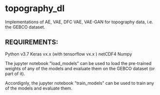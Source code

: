# topography_dl
Implementations of AE, VAE, DFC VAE, VAE-GAN for topography data, i.e. the GEBCO dataset. 


## REQUIREMENTS:
Python v3.7
Keras vx.x (with tensorflow vx.x )
netCDF4
Numpy


The jupyter notebook "load_models" can be used to load the pre-trained weights of any of the models and evaluate them on the GEBCO dataset (or part of it). 

Accordignly, the jupyter notebook "train_models" can be used to train any of the models and evaluate them.
